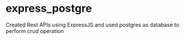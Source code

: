 # express_postgre
Created Rest APIs using ExpressJS and used postgres as database to perform crud operation
